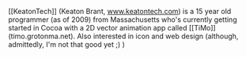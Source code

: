 

[[KeatonTech]] (Keaton Brant, www.keatontech.com) is a 15 year old programmer (as of 2009) from Massachusetts who's currently getting started in Cocoa with a 2D vector animation app called [[TiMo]] (timo.grotonma.net). Also interested in icon and web design (although, admittedly, I'm not that good yet ;) )